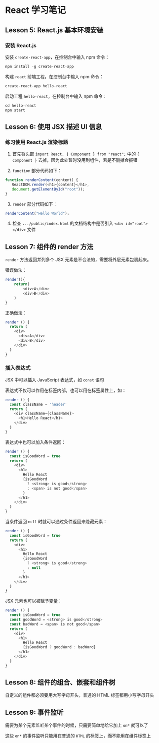 # React 学习笔记

## Lesson 5: React.js 基本环境安装

### 安装 React.js

安装 `create-react-app`，在控制台中输入 npm 命令： 
```javascript
npm install -g create-react-app 
```

构建 `react` 前端工程，在控制台中输入 npm 命令： 
``` javascript
create-react-app hello-react 
```

启动工程 `hello-react`，在控制台中输入 npm 命令： 
```javascript
cd hello-react
npm start
```

## Lesson 6: 使用 JSX 描述 UI 信息

### 练习使用 React.js 渲染标题

1. 首先将头部 `import React, { Component } from "react";` 中的 `{ Component }` 去掉，因为此处暂时没用到组件，若是不删掉会报错

2. `function` 部分代码如下：
```javascript
function renderContent(content) {
   ReactDOM.render(<h1>{content}</h1>,
   document.getElementById("root"));
}
```

3. `render` 部分代码如下：
```javascript
renderContent("Hello World");
```

4. 检查 `.../public/index.html` 的文档结构中是否引入 `<div id="root"></div>` 文件

## Lesson 7: 组件的 render 方法

`render` 方法返回并列多个 JSX 元素是不合法的，需要将外层元素包裹起来。

错误做法：
```javascript
render(){
    return(
        <div>A</div>
        <div>B</div>
    )
}
```

正确做法：
```javascript
render () {
  return (
    <div>
      <div>A</div>
      <div>B</div>
    </div>
  )
}
```

### 插入表达式
JSX 中可以插入 JavaScript 表达式，如 `const` 语句

表达式不仅可以作用在标签内部，也可以用在标签属性上，如：
```javascript
render () {
  const className = 'header'
  return (
    <div className={className}>
      <h1>Hello React</h1>
    </div>
  )
}
```

表达式中也可以加入条件返回：
```javascript
render () {
  const isGoodWord = true
  return (
    <div>
      <h1>
        Hello React
        {isGoodWord
          ? <strong> is good</strong>
          : <span> is not good</span>
        }
      </h1>
    </div>
  )
}
```

当条件返回 `null` 时就可以通过条件返回来隐藏元素：
```javascript
render () {
  const isGoodWord = true
  return (
    <div>
      <h1>
        Hello React
        {isGoodWord
          ? <strong> is good</strong>
          : null
        }
      </h1>
    </div>
  )
}
```

JSX 元素也可以被赋予变量：
```javascript
render () {
  const isGoodWord = true
  const goodWord = <strong> is good</strong>
  const badWord = <span> is not good</span>
  return (
    <div>
      <h1>
        Hello React
        {isGoodWord ? goodWord : badWord}
      </h1>
    </div>
  )
}
```

## Lesson 8: 组件的组合、嵌套和组件树

自定义的组件都必须要用大写字母开头，普通的 HTML 标签都用小写字母开头

## Lesson 9: 事件监听

需要为某个元素监听某个事件的时候，只需要简单地给它加上 `on*` 就可以了

这些 `on*` 的事件监听只能用在普通的 `HTML` 的标签上，而不能用在组件标签上
